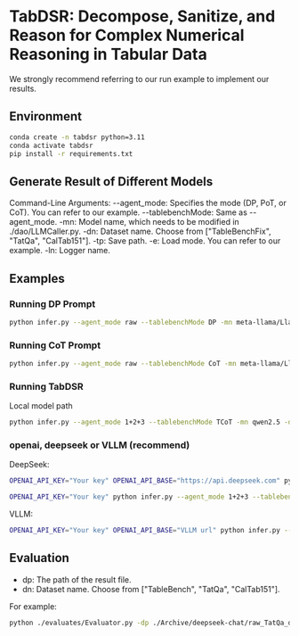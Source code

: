 # **TabDSR: Decompose, Sanitize, and Reason for Complex Numerical Reasoning in Tabular Data**

We strongly recommend referring to our run example to implement our results.

## Environment
```bash
conda create -n tabdsr python=3.11
conda activate tabdsr
pip install -r requirements.txt
```

## Generate Result of Different Models

Command-Line Arguments:
--agent_mode: Specifies the mode (DP, PoT, or CoT). You can refer to our example.
--tablebenchMode: Same as --agent_mode.
-mn: Model name, which needs to be modified in ./dao/LLMCaller.py.
-dn: Dataset name. Choose from ["TableBenchFix", "TatQa", "CalTab151"].
-tp: Save path.
-e: Load mode. You can refer to our example.
-ln: Logger name.

## Examples

### Running DP Prompt

```bash
python infer.py --agent_mode raw --tablebenchMode DP -mn meta-llama/Llama-2-7b-chat-hf -dn TableBenchFix -tp ./Archive/{DatasetName}/meta-llama/Llama-2-7b-chat-hf -e llama -ln test
```

### Running CoT Prompt

```bash
python infer.py --agent_mode raw --tablebenchMode CoT -mn meta-llama/Llama-2-7b-chat-hf -dn TableBenchFix -tp ./Archive/{DatasetName}/meta-llama/Llama-2-7b-chat-hf -e llama -ln test
```

### Running TabDSR

Local model path

```bash
python infer.py --agent_mode 1+2+3 --tablebenchMode TCoT -mn qwen2.5 -dn TableBenchFix -tp ./Archive/{DatasetName}/qwen2.5 -e qwen -ln test
```

### openai, deepseek or VLLM (recommend)

DeepSeek:

```bash
OPENAI_API_KEY="Your key" OPENAI_API_BASE="https://api.deepseek.com" python infer.py --agent_mode 1+2+3 --tablebenchMode PoT -mn deepseek-chat -dn TableBenchFix -tp ./Archive/deepseek-chat -e openai -ln test
```

```bash
OPENAI_API_KEY="Your key" python infer.py --agent_mode 1+2+3 --tablebenchMode PoT -mn gpt-4o -dn TableBenchFix -tp ./Archive/{DatasetName} -e openai -ln test
```

VLLM:

```bash
OPENAI_API_KEY="Your key" OPENAI_API_BASE="VLLM url" python infer.py --agent_mode 1+2+3 --tablebenchMode PoT -mn Qwen/Qwen2.5-7B-Instruct -dn TableBenchFix -tp ./Archive/{DatasetName} -e openai -ln test
```

## Evaluation

- dp: The path of the result file.
- dn: Dataset name. Choose from ["TableBench", "TatQa", "CalTab151"].

For example:

```bash
python ./evaluates/Evaluator.py -dp ./Archive/deepseek-chat/raw_TatQa_deepseek-ai_DeepSeek-V3.json -dn TableBench
```
